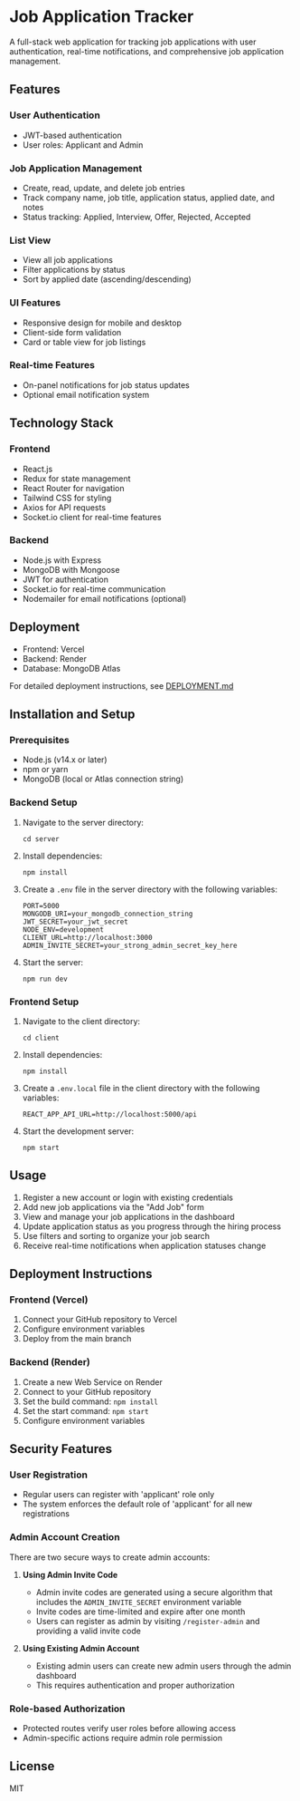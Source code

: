 # Job Application Tracker

A full-stack web application for tracking job applications with user authentication, real-time notifications, and comprehensive job application management.

## Features

### User Authentication
- JWT-based authentication
- User roles: Applicant and Admin

### Job Application Management
- Create, read, update, and delete job entries
- Track company name, job title, application status, applied date, and notes
- Status tracking: Applied, Interview, Offer, Rejected, Accepted

### List View
- View all job applications
- Filter applications by status
- Sort by applied date (ascending/descending)

### UI Features
- Responsive design for mobile and desktop
- Client-side form validation
- Card or table view for job listings

### Real-time Features
- On-panel notifications for job status updates
- Optional email notification system

## Technology Stack

### Frontend
- React.js
- Redux for state management
- React Router for navigation
- Tailwind CSS for styling
- Axios for API requests
- Socket.io client for real-time features

### Backend
- Node.js with Express
- MongoDB with Mongoose
- JWT for authentication
- Socket.io for real-time communication
- Nodemailer for email notifications (optional)

## Deployment
- Frontend: Vercel
- Backend: Render
- Database: MongoDB Atlas

For detailed deployment instructions, see [DEPLOYMENT.md](./DEPLOYMENT.md)

## Installation and Setup

### Prerequisites
- Node.js (v14.x or later)
- npm or yarn
- MongoDB (local or Atlas connection string)

### Backend Setup
1. Navigate to the server directory:
   ```
   cd server
   ```

2. Install dependencies:
   ```
   npm install
   ```

3. Create a `.env` file in the server directory with the following variables:
   ```
   PORT=5000
   MONGODB_URI=your_mongodb_connection_string
   JWT_SECRET=your_jwt_secret
   NODE_ENV=development
   CLIENT_URL=http://localhost:3000
   ADMIN_INVITE_SECRET=your_strong_admin_secret_key_here
   ```

4. Start the server:
   ```
   npm run dev
   ```

### Frontend Setup
1. Navigate to the client directory:
   ```
   cd client
   ```

2. Install dependencies:
   ```
   npm install
   ```

3. Create a `.env.local` file in the client directory with the following variables:
   ```
   REACT_APP_API_URL=http://localhost:5000/api
   ```

4. Start the development server:
   ```
   npm start
   ```

## Usage

1. Register a new account or login with existing credentials
2. Add new job applications via the "Add Job" form
3. View and manage your job applications in the dashboard
4. Update application status as you progress through the hiring process
5. Use filters and sorting to organize your job search
6. Receive real-time notifications when application statuses change

## Deployment Instructions

### Frontend (Vercel)
1. Connect your GitHub repository to Vercel
2. Configure environment variables
3. Deploy from the main branch

### Backend (Render)
1. Create a new Web Service on Render
2. Connect to your GitHub repository
3. Set the build command: `npm install`
4. Set the start command: `npm start`
5. Configure environment variables

## Security Features

### User Registration
- Regular users can register with 'applicant' role only
- The system enforces the default role of 'applicant' for all new registrations

### Admin Account Creation
There are two secure ways to create admin accounts:

1. **Using Admin Invite Code**
   - Admin invite codes are generated using a secure algorithm that includes the `ADMIN_INVITE_SECRET` environment variable
   - Invite codes are time-limited and expire after one month
   - Users can register as admin by visiting `/register-admin` and providing a valid invite code

2. **Using Existing Admin Account**
   - Existing admin users can create new admin users through the admin dashboard
   - This requires authentication and proper authorization

### Role-based Authorization
- Protected routes verify user roles before allowing access
- Admin-specific actions require admin role permission

## License
MIT
